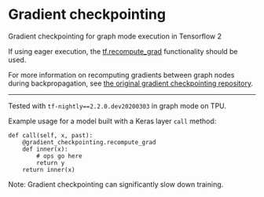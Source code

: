 # Gradient checkpointing
Gradient checkpointing for graph mode execution in Tensorflow 2

If using eager execution, the [tf.recompute_grad](https://www.tensorflow.org/api_docs/python/tf/recompute_grad) functionality should be used.

For more information on recomputing gradients between graph nodes during backpropagation, see [the original gradient checkpointing repository](https://github.com/cybertronai/gradient-checkpointing).

***

Tested with `tf-nightly==2.2.0.dev20200303` in graph mode on TPU.

Example usage for a model built with a Keras layer `call` method:

```
def call(self, x, past):
    @gradient_checkpointing.recompute_grad
    def inner(x):
        # ops go here
        return y
    return inner(x)
```

Note: Gradient checkpointing can significantly slow down training.  
